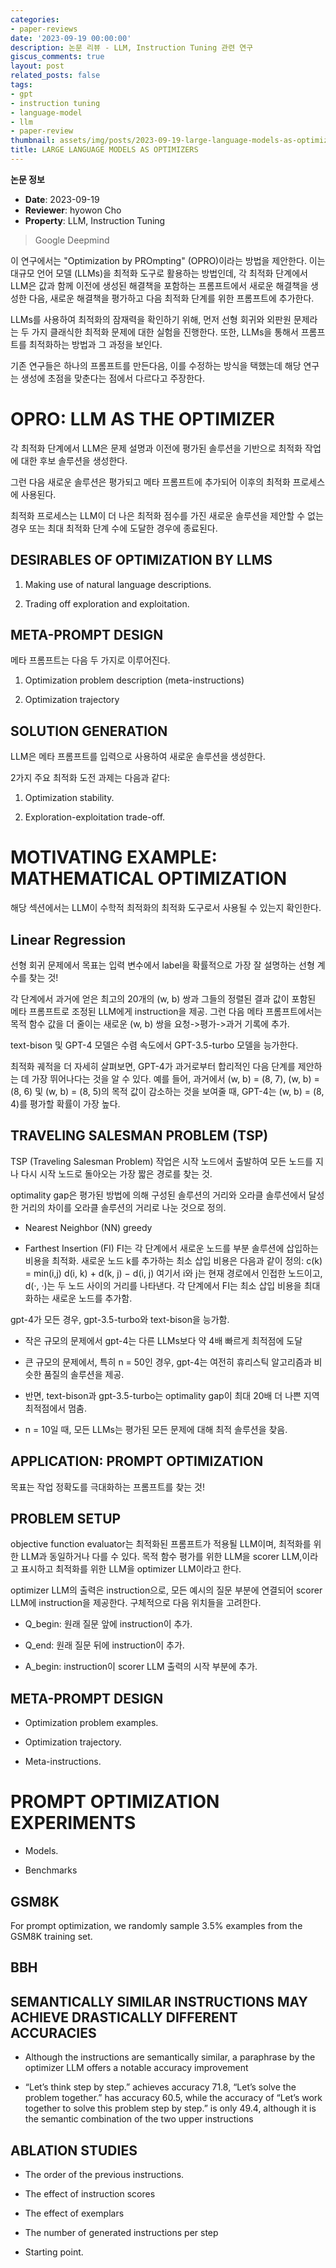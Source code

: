 ```yaml
---
categories:
- paper-reviews
date: '2023-09-19 00:00:00'
description: 논문 리뷰 - LLM, Instruction Tuning 관련 연구
giscus_comments: true
layout: post
related_posts: false
tags:
- gpt
- instruction tuning
- language-model
- llm
- paper-review
thumbnail: assets/img/posts/2023-09-19-large-language-models-as-optimizers/thumbnail.jpg
title: LARGE LANGUAGE MODELS AS OPTIMIZERS
---
```


**논문 정보**
- **Date**: 2023-09-19
- **Reviewer**: hyowon Cho
- **Property**: LLM, Instruction Tuning

> Google Deepmind

이 연구에서는 "Optimization by PROmpting" (OPRO)이라는 방법을 제안한다. 이는 대규모 언어 모델 (LLMs)을 최적화 도구로 활용하는 방법인데, 각 최적화 단계에서 LLM은 값과 함께 이전에 생성된 해결책을 포함하는 프롬프트에서 새로운 해결책을 생성한 다음, 새로운 해결책을 평가하고 다음 최적화 단계를 위한 프롬프트에 추가한다.

LLMs를 사용하여 최적화의 잠재력을 확인하기 위해, 먼저 선형 회귀와 외판원 문제라는 두 가지 클래식한 최적화 문제에 대한 실험을 진행한다. 또한, LLMs을 통해서 프롬프트를 최적화하는 방법과 그 과정을 보인다.

기존 연구들은 하나의 프롬프트를 만든다음, 이를 수정하는 방식을 택했는데 해당 연구는 생성에 초점을 맞춘다는 점에서 다르다고 주장한다.

# OPRO: LLM AS THE OPTIMIZER

각 최적화 단계에서 LLM은 문제 설명과 이전에 평가된 솔루션을 기반으로 최적화 작업에 대한 후보 솔루션을 생성한다.

그런 다음 새로운 솔루션은 평가되고 메타 프롬프트에 추가되어 이후의 최적화 프로세스에 사용된다.

최적화 프로세스는 LLM이 더 나은 최적화 점수를 가진 새로운 솔루션을 제안할 수 없는 경우 또는 최대 최적화 단계 수에 도달한 경우에 종료된다.

## DESIRABLES OF OPTIMIZATION BY LLMS

1. Making use of natural language descriptions.

1. Trading off exploration and exploitation.

## META-PROMPT DESIGN

메타 프롬프트는 다음 두 가지로 이루어진다.

1. Optimization problem description (meta-instructions)

1. Optimization trajectory

## SOLUTION GENERATION

LLM은 메타 프롬프트를 입력으로 사용하여 새로운 솔루션을 생성한다.

2가지 주요 최적화 도전 과제는 다음과 같다:

1. Optimization stability.

1. Exploration-exploitation trade-off.

# MOTIVATING EXAMPLE: MATHEMATICAL OPTIMIZATION

해당 섹션에서는 LLM이 수학적 최적화의 최적화 도구로서 사용될 수 있는지 확인한다.

## Linear Regression

선형 회귀 문제에서 목표는 입력 변수에서 label을 확률적으로 가장 잘 설명하는 선형 계수를 찾는 것!

각 단계에서 과거에 얻은 최고의 20개의 (w, b) 쌍과 그들의 정렬된 결과 값이 포함된 메타 프롬프트로 조정된 LLM에게 instruction을 제공. 그런 다음 메타 프롬프트에서는 목적 함수 값을 더 줄이는 새로운 (w, b) 쌍을 요청->평가->과거 기록에 추가.

text-bison 및 GPT-4 모델은 수렴 속도에서 GPT-3.5-turbo 모델을 능가한다.

최적화 궤적을 더 자세히 살펴보면, GPT-4가 과거로부터 합리적인 다음 단계를 제안하는 데 가장 뛰어나다는 것을 알 수 있다. 예를 들어, 과거에서 (w, b) = (8, 7), (w, b) = (8, 6) 및 (w, b) = (8, 5)의 목적 값이 감소하는 것을 보여줄 때, GPT-4는 (w, b) = (8, 4)를 평가할 확률이 가장 높다.

## TRAVELING SALESMAN PROBLEM (TSP)

TSP (Traveling Salesman Problem) 작업은 시작 노드에서 출발하여 모든 노드를 지나 다시 시작 노드로 돌아오는 가장 짧은 경로를 찾는 것.

optimality gap은 평가된 방법에 의해 구성된 솔루션의 거리와 오라클 솔루션에서 달성한 거리의 차이를 오라클 솔루션의 거리로 나눈 것으로 정의.

- Nearest Neighbor (NN)
greedy

- Farthest Insertion (FI)
FI는 각 단계에서 새로운 노드를 부분 솔루션에 삽입하는 비용을 최적화. 새로운 노드 k를 추가하는 최소 삽입 비용은 다음과 같이 정의:
c(k) = min(i,j) d(i, k) + d(k, j) − d(i, j)
여기서 i와 j는 현재 경로에서 인접한 노드이고, d(·, ·)는 두 노드 사이의 거리를 나타낸다. 각 단계에서 FI는 최소 삽입 비용을 최대화하는 새로운 노드를 추가함.

gpt-4가 모든 경우, gpt-3.5-turbo와 text-bison을 능가함.

- 작은 규모의 문제에서 gpt-4는 다른 LLMs보다 약 4배 빠르게 최적점에 도달

- 큰 규모의 문제에서, 특히 n = 50인 경우, gpt-4는 여전히 휴리스틱 알고리즘과 비슷한 품질의 솔루션을 제공.

- 반면, text-bison과 gpt-3.5-turbo는 optimality gap이 최대 20배 더 나쁜 지역 최적점에서 멈춤.

- n = 10일 때, 모든 LLMs는 평가된 모든 문제에 대해 최적 솔루션을 찾음.

## APPLICATION: PROMPT OPTIMIZATION

목표는 작업 정확도를 극대화하는 프롬프트를 찾는 것!

## PROBLEM SETUP

objective function evaluator는 최적화된 프롬프트가 적용될 LLM이며, 최적화를 위한 LLM과 동일하거나 다를 수 있다.  목적 함수 평가를 위한 LLM을 scorer LLM,이라고 표시하고 최적화를 위한 LLM을 optimizer LLM이라고 한다.

optimizer LLM의 출력은 instruction으로, 모든 예시의 질문 부분에 연결되어 scorer LLM에 instruction을 제공한다. 구체적으로 다음 위치들을 고려한다.

- Q_begin: 원래 질문 앞에 instruction이 추가.

- Q_end: 원래 질문 뒤에 instruction이 추가.

- A_begin: instruction이 scorer LLM 출력의 시작 부분에 추가.

## META-PROMPT DESIGN

- Optimization problem examples.

- Optimization trajectory.

- Meta-instructions.

# PROMPT OPTIMIZATION EXPERIMENTS

- Models.

- Benchmarks

## GSM8K

For prompt optimization, we randomly sample 3.5% examples from the GSM8K training set.

## BBH

## SEMANTICALLY SIMILAR INSTRUCTIONS MAY ACHIEVE DRASTICALLY DIFFERENT ACCURACIES

- Although the instructions are semantically similar, a paraphrase by the optimizer LLM offers a
notable accuracy improvement

- “Let’s think step by step.” achieves accuracy 71.8, “Let’s solve the problem together.” has accuracy 60.5, while the accuracy of “Let’s work together to solve this problem step by step.” is only 49.4, although it is the semantic combination of the two upper instructions

## ABLATION STUDIES

- The order of the previous instructions.

- The effect of instruction scores

- The effect of exemplars

- The number of generated instructions per step

- Starting point.
